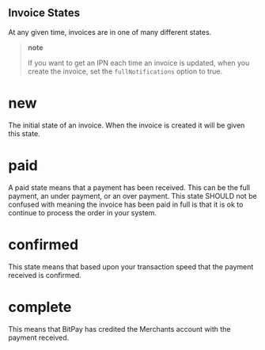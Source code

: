 ##  Invoice States
At any given time, invoices are in one of many different states.

> **note**
>
> If you want to get an IPN each time an invoice is updated, when you
> create the invoice, set the `fullNotifications` option to true.

new
===

The initial state of an invoice. When the invoice is created it will be
given this state.

paid
====

A paid state means that a payment has been received. This can be the
full payment, an under payment, or an over payment. This state SHOULD
not be confused with meaning the invoice has been paid in full is that
it is ok to continue to process the order in your system.

confirmed
=========

This state means that based upon your transaction speed that the payment
received is confirmed.

complete
========

This means that BitPay has credited the Merchants account with the
payment received.

